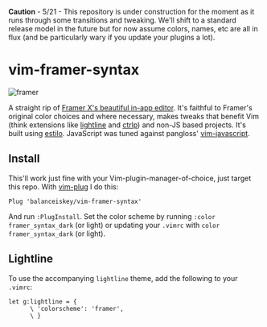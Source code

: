 **Caution** - 5/21 - This repository is under construction for the moment as it runs through some transitions and tweaking. We'll shift to a standard release model in the future but for now assume colors, names, etc are all in flux (and be particularly wary if you update your plugins a lot).

# vim-framer-syntax

![framer](https://user-images.githubusercontent.com/470240/60213611-64a8c380-9853-11e9-9933-b3d42d767a0e.gif)


A straight rip of [Framer X's beautiful in-app editor](https://www.framer.com/development/). It's faithful to Framer's original color choices and where necessary, makes tweaks that benefit Vim (think extensions like [lightline](https://github.com/itchyny/lightline.vim) and [ctrlp](https://github.com/kien/ctrlp.vim)) and non-JS based projects. It's built using [estilo](https://github.com/jacoborus/estilo). JavaScript was tuned against pangloss' [vim-javascript](https://github.com/pangloss/vim-javascript).


## Install

This'll work just fine with your Vim-plugin-manager-of-choice, just target this repo. With [vim-plug](https://github.com/junegunn/vim-plug) I do this:

```
Plug 'balanceiskey/vim-framer-syntax'
```

And run `:PlugInstall`. Set the color scheme by running `:color framer_syntax_dark` (or light) or updating your `.vimrc` with `color framer_syntax_dark` (or light).

## Lightline

To use the accompanying `lightline` theme, add the following to your `.vimrc`:

```
let g:lightline = {
      \ 'colorscheme': 'framer',
      \ }
```


